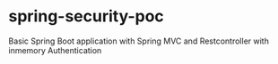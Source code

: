 # spring-security-poc
 Basic Spring Boot application with Spring MVC and Restcontroller with inmemory Authentication
